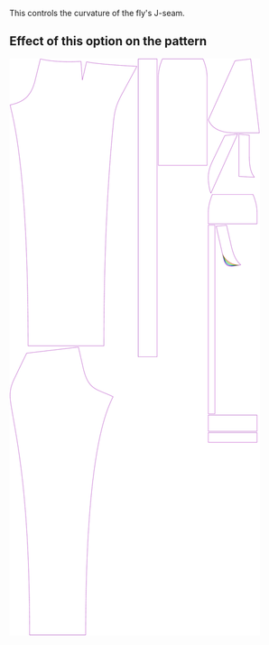 This controls the curvature of the fly's J-seam.

## Effect of this option on the pattern

![This image shows the effect of this option by superimposing several variants that have a different value for this option](charlie_flycurve_sample.svg "Effect of this option on the pattern")
